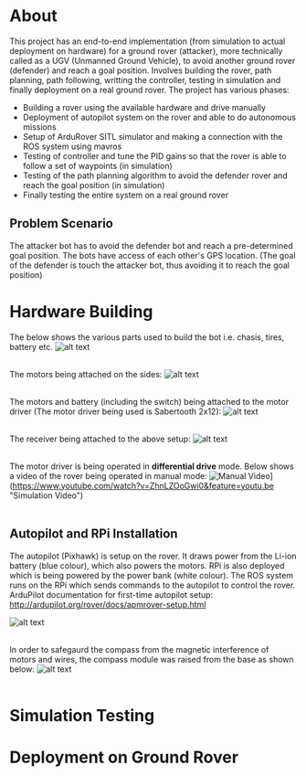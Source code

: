 # About
This project has an end-to-end implementation (from simulation to actual deployment on hardware) for a ground rover (attacker), more technically called as a UGV (Unmanned Ground Vehicle), to avoid another ground rover (defender) and reach a goal position. Involves building the rover, path planning, path following, writting the controller, testing in simulation and finally deployment on a real ground rover.
The project has various phases:
* Building a rover using the available hardware and drive manually
* Deployment of autopilot system on the rover and able to do autonomous missions
* Setup of ArduRover SITL simulator and making a connection with the ROS system using mavros
* Testing of controller and tune the PID gains so that the rover is able to follow a set of waypoints (in simulation)
* Testing of the path planning algorithm to avoid the defender rover and reach the goal position (in simulation)
* Finally testing the entire system on a real ground rover

## Problem Scenario
The attacker bot has to avoid the defender bot and reach a pre-determined goal position. The bots have access of each other's GPS location. (The goal of the defender is touch the attacker bot, thus avoiding it to reach the goal position)

# Hardware Building
The below shows the various parts used to build the bot i.e. chasis, tires, battery etc.
![alt text](https://github.com/adityajain07/Attacker-Rover_Hardware_Software/blob/master/Photos/IMG_20180227_113330963.jpg) <br/>
<br/>

The motors being attached on the sides:
![alt text](https://github.com/adityajain07/Attacker-Rover_Hardware_Software/blob/master/Photos/IMG_20180227_141142109.jpg) <br/>
<br/>


The motors and battery (including the switch) being attached to the motor driver (The motor driver being used is Sabertooth 2x12):
![alt text](https://github.com/adityajain07/Attacker-Rover_Hardware_Software/blob/master/Photos/IMG_20180313_091100959.jpg) <br/>
<br/>

The receiver being attached to the above setup:
![alt text](https://github.com/adityajain07/Attacker-Rover_Hardware_Software/blob/master/Photos/IMG_20180313_091128471.jpg) <br/>
<br/>

The motor driver is being operated in **differential drive** mode. Below shows a video of the rover being operated in manual mode:
![Manual Video](https://github.com/adityajain07/SITL_Simulation-Ardurover-P_Controller/blob/master/thumbnail.png)](https://www.youtube.com/watch?v=ZhnLZOoGwi0&feature=youtu.be "Simulation Video")
<br/>
<br/>

## Autopilot and RPi Installation
The autopilot (Pixhawk) is setup on the rover. It draws power from the Li-ion battery (blue colour), which also powers the motors. RPi is also deployed which is being powered by the power bank (white colour). The ROS system runs on the RPi which sends commands to the autopilot to control the rover. ArduPilot documentation for first-time autopilot setup: http://ardupilot.org/rover/docs/apmrover-setup.html <br/>

![alt text](https://github.com/adityajain07/Attacker-Rover_Hardware_Software/blob/master/Photos/IMG_20180418_195946615.jpg) <br/>
<br/>

In order to safegaurd the compass from the magnetic interference of motors and wires, the compass module was raised from the base as shown below:
![alt text](https://github.com/adityajain07/Attacker-Rover_Hardware_Software/blob/master/Photos/IMG_20180429_154743374.jpg) <br/>
<br/>

 
# Simulation Testing


# Deployment on Ground Rover
